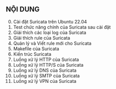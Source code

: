 NỘI DUNG
---
0. Cài đặt Suricata trên Ubuntu 22.04
1. Test chức năng chính của Suricata sau cài đặt
2. Giải thích các loại log của Suricata
3. Giải thích rule của Suricata
4. Quản lý và Viết rule mới cho Suricata
5. Makefile của Suricata
6. Kiến trúc Suricata
7. Luồng xử lý HTTP của Suricata
8. Luồng xử lý HTTP/S của Suricata
9. Luồng xử lý DNS của Suricata
10. Luồng xử lý SMTP của Suricata
11. Luồng xử lý VPN của Suricata
